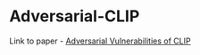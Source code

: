 # Adversarial-CLIP
Link to paper - [Adversarial Vulnerabilities of CLIP](https://drive.google.com/drive/folders/1TAktu_5RooCEXut9z5hV54JdmsaGQHdu?usp=sharing) 

